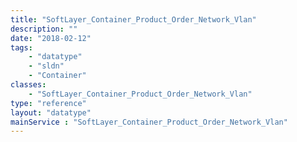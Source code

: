 ```yaml
---
title: "SoftLayer_Container_Product_Order_Network_Vlan"
description: ""
date: "2018-02-12"
tags:
    - "datatype"
    - "sldn"
    - "Container"
classes:
    - "SoftLayer_Container_Product_Order_Network_Vlan"
type: "reference"
layout: "datatype"
mainService : "SoftLayer_Container_Product_Order_Network_Vlan"
---
```

